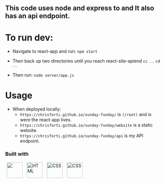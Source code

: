 ## This code uses node and express to and It also has an api endpoint.

# To run dev:

- Navigate to react-app and run:
  `npm start`

- Then back up two directories until you reach react-site-apiend
  `cc ..`
  `cd ..`

- Then run:
  `node server/app.js`

# Usage

- When deployed locally:
  - `https://chrisforti.github.io/sunday-funday/` is `(/root)` and is were the react-app lives.
  - `https://chrisforti.github.io/sunday-funday/website` is a static website.
  - `https://chrisforti.github.io/sunday-funday/api` is my API endpoint.

### Built with

<p> 
<img src="https://cdn.jsdelivr.net/gh/devicons/devicon/icons/javascript/javascript-original.svg" height="50" width="50" hspace="5px" />
<img src="https://cdn.jsdelivr.net/gh/devicons/devicon/icons/html5/html5-original.svg" alt="HTML" width="50" height="50" hspace="5px"/>
<img src="https://cdn.jsdelivr.net/gh/devicons/devicon/icons/css3/css3-original.svg" alt="CSS" width="50" height="50" hspace="5px"/>
<img src="https://cdn.jsdelivr.net/gh/devicons/devicon/icons/react/react-original.svg" alt="CSS" width="50" height="50" hspace="5px"/>
</p>
